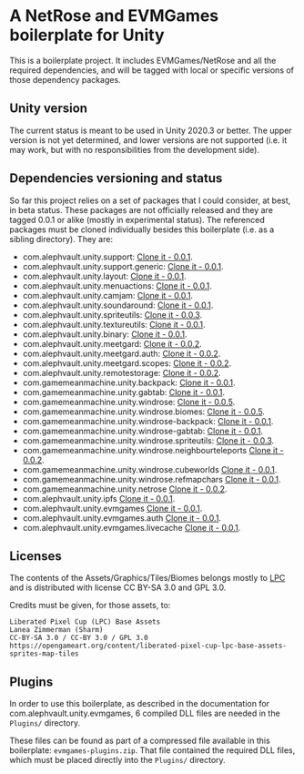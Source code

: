 # A NetRose and EVMGames boilerplate for Unity

This is a boilerplate project. It includes EVMGames/NetRose and all the required dependencies, and will be tagged with local or specific versions of those dependency packages.

Unity version
-------------

The current status is meant to be used in Unity 2020.3 or better. The upper version is not yet determined, and lower versions are not supported (i.e. it may work, but with no responsibilities from the development side).

Dependencies versioning and status
----------------------------------

So far this project relies on a set of packages that I could consider, at best, in beta status. These packages are not officially released and they are tagged 0.0.1 or alike (mostly in experimental status). The referenced packages must be cloned individually besides this boilerplate (i.e. as a sibling directory). They are:

 - com.alephvault.unity.support: [Clone it - 0.0.1](https://github.com/AlephVault/unity-support).
 - com.alephvault.unity.support.generic: [Clone it - 0.0.1](https://github.com/AlephVault/unity-support-generic).
 - com.alephvault.unity.layout: [Clone it - 0.0.1](https://github.com/AlephVault/unity-layout).
 - com.alephvault.unity.menuactions: [Clone it - 0.0.1](https://github.com/AlephVault/unity-menu-actions).
 - com.alephvault.unity.camjam: [Clone it - 0.0.1](https://github.com/AlephVault/unity-camjam).
 - com.alephvault.unity.soundaround: [Clone it - 0.0.1](https://github.com/AlephVault/unity-soundaround).
 - com.alephvault.unity.spriteutils: [Clone it - 0.0.3](https://github.com/AlephVault/unity-spriteutils).
 - com.alephvault.unity.textureutils: [Clone it - 0.0.1](https://github.com/AlephVault/unity-textureutils).
 - com.alephvault.unity.binary: [Clone it - 0.0.1](https://github.com/AlephVault/unity-binary).
 - com.alephvault.unity.meetgard: [Clone it - 0.0.2](https://github.com/AlephVault/unity-meetgard).
 - com.alephvault.unity.meetgard.auth: [Clone it - 0.0.2](https://github.com/AlephVault/unity-meetgard-auth).
 - com.alephvault.unity.meetgard.scopes: [Clone it - 0.0.2](https://github.com/AlephVault/unity-meetgard-scopes).
 - com.alephvault.unity.remotestorage: [Clone it - 0.0.2](https://github.com/AlephVault/unity-remotestorage).
 - com.gamemeanmachine.unity.backpack: [Clone it - 0.0.1](https://gitlab.com/gamemeanmachine/unity-backpack).
 - com.gamemeanmachine.unity.gabtab: [Clone it - 0.0.1](https://gitlab.com/gamemeanmachine/unity-gabtab).
 - com.gamemeanmachine.unity.windrose: [Clone it - 0.0.5](https://gitlab.com/gamemeanmachine/unity-windrose).
 - com.gamemeanmachine.unity.windrose.biomes: [Clone it - 0.0.5](https://gitlab.com/gamemeanmachine/unity-windrose).
 - com.gamemeanmachine.unity.windrose-backpack: [Clone it - 0.0.1](https://gitlab.com/gamemeanmachine/unity-windrose-backpack-plugin).
 - com.gamemeanmachine.unity.windrose-gabtab: [Clone it - 0.0.1](https://gitlab.com/gamemeanmachine/unity-windrose-gabtab-plugin).
 - com.gamemeanmachine.unity.windrose.spriteutils: [Clone it - 0.0.3](https://gitlab.com/gamemeanmachine/unity-windrose-spriteutils).
 - com.gamemeanmachine.unity.windrose.neighbourteleports [Clone it - 0.0.2](https://gitlab.com/gamemeanmachine/unity-windrose-neighbourteleports).
 - com.gamemeanmachine.unity.windrose.cubeworlds [Clone it - 0.0.1](https://gitlab.com/gamemeanmachine/unity-windrose-cubeworlds).
 - com.gamemeanmachine.unity.windrose.refmapchars [Clone it - 0.0.1](https://gitlab.com/gamemeanmachine/unity-windrose-refmapchars).
 - com.gamemeanmachine.unity.netrose [Clone it - 0.0.2](https://gitlab.com/gamemeanmachine/unity-netrose).
 - com.alephvault.unity.ipfs [Clone it - 0.0.1](https://github.com/AlephVault/unity-ipfs).
 - com.alephvault.unity.evmgames [Clone it - 0.0.1](https://github.com/AlephVault/unity-evmgames).
 - com.alephvault.unity.evmgames.auth [Clone it - 0.0.1](https://github.com/AlephVault/unity-evmgames-auth).
 - com.alephvault.unity.evmgames.livecache [Clone it - 0.0.1](https://github.com/AlephVault/unity-evmgames-livecache).

Licenses
--------

The contents of the Assets/Graphics/Tiles/Biomes belongs mostly to [LPC](http://https://lpc.opengameart.org/) and is distributed with license CC BY-SA 3.0 and GPL 3.0.

Credits must be given, for those assets, to:

    Liberated Pixel Cup (LPC) Base Assets 
    Lanea Zimmerman (Sharm)
    CC-BY-SA 3.0 / CC-BY 3.0 / GPL 3.0
    https://opengameart.org/content/liberated-pixel-cup-lpc-base-assets-sprites-map-tiles

Plugins
-------

In order to use this boilerplate, as described in the documentation for com.alephvault.unity.evmgames, 6 compiled DLL files are needed in the `Plugins/` directory.

These files can be found as part of a compressed file available in this boilerplate: `evmgames-plugins.zip`. That file contained the required DLL files, which must be placed directly into the `Plugins/` directory.

